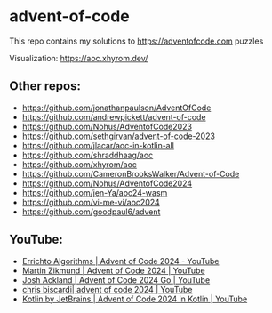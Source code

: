 # advent-of-code

This repo contains my solutions to https://adventofcode.com puzzles

Visualization: https://aoc.xhyrom.dev/

## Other repos:

- https://github.com/jonathanpaulson/AdventOfCode
- https://github.com/andrewpickett/advent-of-code
- https://github.com/Nohus/AdventofCode2023
- https://github.com/sethgirvan/advent-of-code-2023
- https://github.com/jlacar/aoc-in-kotlin-all
- https://github.com/shraddhaag/aoc
- https://github.com/xhyrom/aoc
- https://github.com/CameronBrooksWalker/Advent-of-Code
- https://github.com/Nohus/AdventofCode2024
- https://github.com/jen-Ya/aoc24-wasm
- https://github.com/vi-me-vi/aoc2024
- https://github.com/goodpaul6/advent

## YouTube:

- [Errichto Algorithms | Advent of Code 2024 - YouTube](https://www.youtube.com/watch?v=0H524GLePNc&list=PLl0KD3g-oDOHilzfEp_hUm4rrTL9cNbLx)
- [Martin Zikmund | Advent of Code 2024 | YouTube](https://www.youtube.com/watch?v=a3allbAnOlk&list=PLC0wF4Qw6SDOackN-U_JvIN5NFVSAgyn0)
- [Josh Ackland | Advent of Code 2024 Go | YouTube](https://www.youtube.com/watch?v=WvGr8xic__w&list=PLcosLLz1zAjI9hb9XzqYDAU73Xggjd9g9)
- [chris biscardi| advent of code 2024 | YouTube](https://www.youtube.com/watch?v=GywtTIFQUnQ&list=PLWtPciJ1UMuBABpu6LeP0ZZnvpVMRZvGc)
- [Kotlin by JetBrains | Advent of Code 2024 in Kotlin | YouTube](https://www.youtube.com/watch?v=fwEUDQBTPKM&list=PLlFc5cFwUnmwHaD3-qeoLHnho_PY2g9JX)
